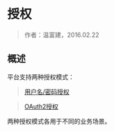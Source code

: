 授权
====================

> 作者：温富建，2016.02.22

概述
---------------------

平台支持两种授权模式：

> [用户名/密码授权](basic-auth.html)

> [OAuth2授权](oauth2-auth.html)

两种授权模式各用于不同的业务场景。